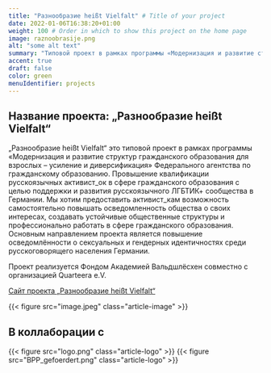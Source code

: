 ```yaml
---
title: "Разнообразие heißt Vielfalt" # Title of your project
date: 2022-01-06T16:38:20+01:00
weight: 100 # Order in which to show this project on the home page
image: raznoobrasije.png
alt: "some alt text"
summary: "Типовой проект в рамках программы «Модернизация и развитие структур гражданского образования для взрослых – усиление и диверсификация» Федерального агентства по гражданскому образованию."
accent: true
draft: false
color: green
menuIdentifier: projects
---
```


## Название проекта: „Разнообразие heißt Vielfalt“

„Разнообразие heißt Vielfalt“ это типовой проект в рамках программы «Модернизация и развитие структур гражданского образования для взрослых – усиление и диверсификация» Федерального агентства по гражданскому образованию. Провышение квалификации русскоязычных активист_ок в сфере гражданского образования с целью поддержки и развития русскоязычного ЛГБТИК+ сообщества в Германии. Мы хотим предоставить активист_кам возможность самостоятельно повышать осведомленность общества о своих интересах, создавать устойчивые общественные структуры и профессионально работать в сфере гражданского образования. Основным направлением проекта является повышение осведомлённости о сексуальных и гендерных идентичностях среди русскоговорящего населения Германии.

Проект реализуется Фондом Академией Вальдшлёсхен совместно с организацией Quarteera e.V.


[Сайт проекта „Разнообразие heißt Vielfalt“](http://raznoobrasije.org/)

{{< figure src="image.jpeg" class="article-image" >}}

## В коллаборации с

{{< figure src="logo.png" class="article-logo" >}}
{{< figure src="BPP_gefoerdert.png" class="article-logo" >}}
